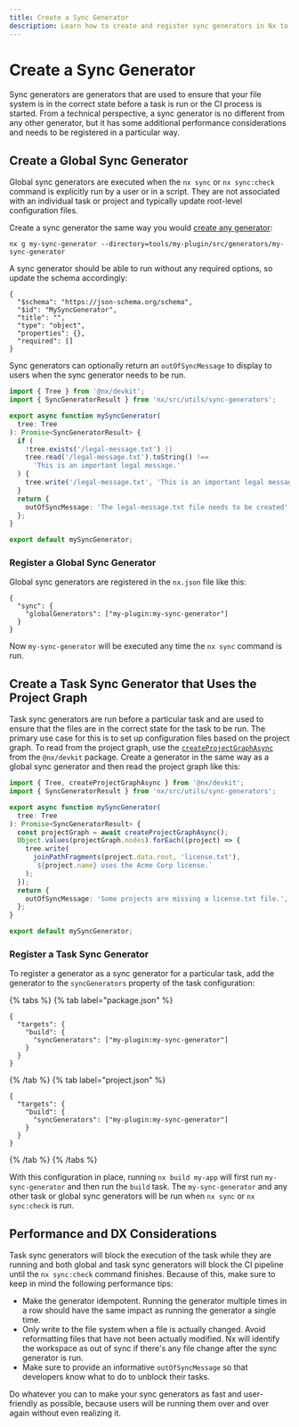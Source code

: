 ```yaml
---
title: Create a Sync Generator
description: Learn how to create and register sync generators in Nx to ensure your file system is in the correct state before tasks run, including global and task-specific sync generators.
---
```


# Create a Sync Generator

Sync generators are generators that are used to ensure that your file system is in the correct state before a task is run or the CI process is started. From a technical perspective, a sync generator is no different from any other generator, but it has some additional performance considerations and needs to be registered in a particular way.

## Create a Global Sync Generator

Global sync generators are executed when the `nx sync` or `nx sync:check` command is explicitly run by a user or in a script. They are not associated with an individual task or project and typically update root-level configuration files.

Create a sync generator the same way you would [create any generator](/extending-nx/recipes/local-generators):

```shell
nx g my-sync-generator --directory=tools/my-plugin/src/generators/my-sync-generator
```

A sync generator should be able to run without any required options, so update the schema accordingly:

```jsonc {% fileName="tools/my-plugin/src/generators/my-sync-generator/schema.json" %}
{
  "$schema": "https://json-schema.org/schema",
  "$id": "MySyncGenerator",
  "title": "",
  "type": "object",
  "properties": {},
  "required": []
}
```

Sync generators can optionally return an `outOfSyncMessage` to display to users when the sync generator needs to be run.

```ts {% fileName="tools/my-plugin/src/generators/my-sync-generator/my-sync-generator.ts" %}
import { Tree } from '@nx/devkit';
import { SyncGeneratorResult } from 'nx/src/utils/sync-generators';

export async function mySyncGenerator(
  tree: Tree
): Promise<SyncGeneratorResult> {
  if (
    !tree.exists('/legal-message.txt') ||
    tree.read('/legal-message.txt').toString() !==
      'This is an important legal message.'
  ) {
    tree.write('/legal-message.txt', 'This is an important legal message.');
  }
  return {
    outOfSyncMessage: 'The legal-message.txt file needs to be created',
  };
}

export default mySyncGenerator;
```

### Register a Global Sync Generator

Global sync generators are registered in the `nx.json` file like this:

```jsonc {% fileName="project.json" %}
{
  "sync": {
    "globalGenerators": ["my-plugin:my-sync-generator"]
  }
}
```

Now `my-sync-generator` will be executed any time the `nx sync` command is run.

## Create a Task Sync Generator that Uses the Project Graph

Task sync generators are run before a particular task and are used to ensure that the files are in the correct state for the task to be run. The primary use case for this is to set up configuration files based on the project graph. To read from the project graph, use the [`createProjectGraphAsync`](/reference/core-api/devkit/documents/createProjectGraphAsync) from the `@nx/devkit` package. Create a generator in the same way as a global sync generator and then read the project graph like this:

```ts {% fileName="tools/my-plugin/src/generators/my-sync-generator/my-sync-generator.ts" %}
import { Tree, createProjectGraphAsync } from '@nx/devkit';
import { SyncGeneratorResult } from 'nx/src/utils/sync-generators';

export async function mySyncGenerator(
  tree: Tree
): Promise<SyncGeneratorResult> {
  const projectGraph = await createProjectGraphAsync();
  Object.values(projectGraph.nodes).forEach((project) => {
    tree.write(
      joinPathFragments(project.data.root, 'license.txt'),
      `${project.name} uses the Acme Corp license.`
    );
  });
  return {
    outOfSyncMessage: 'Some projects are missing a license.txt file.',
  };
}

export default mySyncGenerator;
```

### Register a Task Sync Generator

To register a generator as a sync generator for a particular task, add the generator to the `syncGenerators` property of the task configuration:

{% tabs %}
{% tab label="package.json" %}

```jsonc {% fileName="apps/my-app/package.json" %}
{
  "targets": {
    "build": {
      "syncGenerators": ["my-plugin:my-sync-generator"]
    }
  }
}
```

{% /tab %}
{% tab label="project.json" %}

```jsonc {% fileName="apps/my-app/project.json" %}
{
  "targets": {
    "build": {
      "syncGenerators": ["my-plugin:my-sync-generator"]
    }
  }
}
```

{% /tab %}
{% /tabs %}

With this configuration in place, running `nx build my-app` will first run `my-sync-generator` and then run the `build` task. The `my-sync-generator` and any other task or global sync generators will be run when `nx sync` or `nx sync:check` is run.

## Performance and DX Considerations

Task sync generators will block the execution of the task while they are running and both global and task sync generators will block the CI pipeline until the `nx sync:check` command finishes. Because of this, make sure to keep in mind the following performance tips:

- Make the generator idempotent. Running the generator multiple times in a row should have the same impact as running the generator a single time.
- Only write to the file system when a file is actually changed. Avoid reformatting files that have not been actually modified. Nx will identify the workspace as out of sync if there's any file change after the sync generator is run.
- Make sure to provide an informative `outOfSyncMessage` so that developers know what to do to unblock their tasks.

Do whatever you can to make your sync generators as fast and user-friendly as possible, because users will be running them over and over again without even realizing it.
